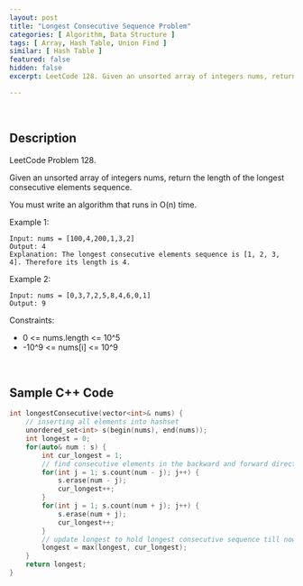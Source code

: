 ```yaml
---
layout: post
title: "Longest Consecutive Sequence Problem"
categories: [ Algorithm, Data Structure ]
tags: [ Array, Hash Table, Union Find ]
similar: [ Hash Table ]
featured: false
hidden: false
excerpt: LeetCode 128. Given an unsorted array of integers nums, return the length of the longest consecutive elements sequence.

---
```


<br />

## Description

LeetCode Problem 128.

Given an unsorted array of integers nums, return the length of the longest consecutive elements sequence.

You must write an algorithm that runs in O(n) time.

Example 1:
```
Input: nums = [100,4,200,1,3,2]
Output: 4
Explanation: The longest consecutive elements sequence is [1, 2, 3, 4]. Therefore its length is 4.
```

Example 2:
```
Input: nums = [0,3,7,2,5,8,4,6,0,1]
Output: 9
```

Constraints:
* 0 <= nums.length <= 10^5
* -10^9 <= nums[i] <= 10^9

<br />

## Sample C++ Code


```c
int longestConsecutive(vector<int>& nums) {
	// inserting all elements into hashset
	unordered_set<int> s(begin(nums), end(nums)); 
	int longest = 0;
	for(auto& num : s) {
		int cur_longest = 1;
		// find consecutive elements in the backward and forward direction from num
		for(int j = 1; s.count(num - j); j++) {
			s.erase(num - j); 
			cur_longest++;
		}
		for(int j = 1; s.count(num + j); j++) {
			s.erase(num + j); 
			cur_longest++;
		}
		// update longest to hold longest consecutive sequence till now
		longest = max(longest, cur_longest);  
	}
	return longest;
}
```


